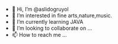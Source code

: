 - 👋 Hi, I’m @aslidogruyol
- 👀 I’m interested in fine arts,nature,music.
- 🌱 I’m currently learning JAVA
- 💞️ I’m looking to collaborate on ...
- 📫 How to reach me ...

<!---
aslidogruyol/aslidogruyol is a ✨ special ✨ repository because its `README.md` (this file) appears on your GitHub profile.
You can click the Preview link to take a look at your changes.
--->
